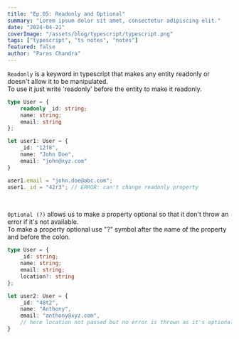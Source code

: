 ```yaml
---
title: "Ep.05: Readonly and Optional"
summary: "Lorem ipsum dolor sit amet, consectetur adipiscing elit."
date: "2024-04-21"
coverImage: "/assets/blog/typescript/typescript.png"
tags: ["typescript", "ts notes", "notes"]
featured: false
author: "Paras Chandra"
---
```


`Readonly` is a keyword in typescript that makes any entity readonly or doesn't allow it to be manipulated.<br/>
To use it just write 'readonly' before the entity to make it readonly.
```typescript
type User = {
    readonly _id: string;
    name: string;
    email: string
};

let user1: User = {
    _id: "12f8",
    name: "John Doe",
    email: "john@xyz.com"
}

user1.email = "john.doe@abc.com";
user1._id = "42r3"; // ERROR: can't change readonly property
```

<br/>

`Optional (?)` allows us to make a property optional so that it don't throw an error if it's not available.<br/>
To make a property optional use "?" symbol after the name of the property and before the colon.
```typescript
type User = {
    _id: string;
    name: string;
    email: string;
    location?: string
};

let user2: User = {
    _id: "48t2",
    name: "Anthony",
    email: "anthony@xyz.com",
    // here location not passed but no error is thrown as it's optional.
}
```